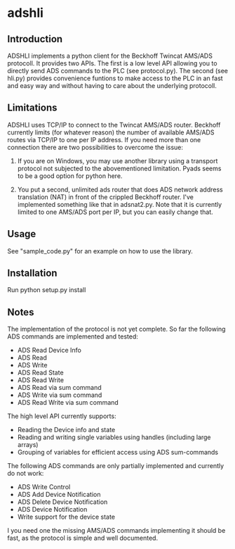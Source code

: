 # adshli

Introduction
------------

ADSHLI implements a python client for the Beckhoff Twincat AMS/ADS protocoll. It provides two APIs. The first is a low level API allowing you to directly send ADS commands to the PLC (see protocol.py). The second  (see hli.py) provides convenience funtions to make access to the PLC in an fast and easy way and without having to care about the underlying protocoll.

Limitations
-----------

ADSHLI uses TCP/IP to connect to the Twincat AMS/ADS router. Beckhoff currently limits (for whatever reason) the number of available AMS/ADS routes via TCP/IP to one per IP address. If you need more than one connection there are two possibilities to overcome the issue:

1. If you are on Windows, you may use another library using a transport protocol not subjected to the abovementioned limitation. Pyads seems to be a good option for python here.

2. You put a second, unlimited ads router that does ADS network address translation (NAT) in front of the crippled Beckhoff router. I've implemented something like that in adsnat2.py. Note that it is currently limited to one AMS/ADS port per IP, but you can easily change that.

Usage
-----

See "sample_code.py" for an example on how to use the library.

Installation
------------

Run python setup.py install

Notes
-----

The implementation of the protocol is not yet complete. So far the following ADS commands are implemented and tested:
- ADS Read Device Info 
- ADS Read 
- ADS Write 
- ADS Read State
- ADS Read Write
- ADS Read via sum command
- ADS Write via sum command
- ADS Read Write via sum command

The high level API currently supports:
- Reading the Device info and state
- Reading and writing single variables using handles (including large arrays)
- Grouping of variables for efficient access using ADS sum-commands

The following ADS commands are only partially implemented and currently do not work:
- ADS Write Control 
- ADS Add Device Notification 
- ADS Delete Device Notification 
- ADS Device Notification 
- Write support for the device state

I you need one the missing AMS/ADS commands implementing it should be fast, as the protocol is simple and well documented.
 
